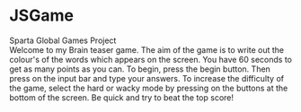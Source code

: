 # JSGame
Sparta Global Games Project
<br>
Welcome to my Brain teaser game. The aim of the game is to write out the colour's of the words which appears on the screen. You have 60 seconds to get as many points as you can. To begin, press the begin button. Then press on the input bar and type your answers. To increase the difficulty of the game, select the hard or wacky mode by pressing on the buttons at the bottom of the screen. Be quick and try to beat the top score!
